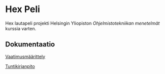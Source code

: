 # Hex Peli

Hex lautapeli projekti Helsingin Yliopiston _Ohjelmistotekniikan menetelmät_ kurssia varten.

## Dokumentaatio

[Vaatimusmäärittely](https://github.com/ikanher/otm-harjoitustyo/blob/master/dokumentointi/vaatimusmaarittely.md)

[Tuntikirjanpito](https://github.com/ikanher/otm-harjoitustyo/blob/master/dokumentointi/tuntikirjanpito.md)

